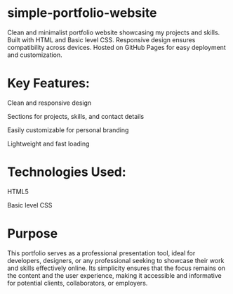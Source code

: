 # simple-portfolio-website
Clean and minimalist portfolio website showcasing my projects and skills. Built with HTML and Basic level CSS. Responsive design ensures compatibility across devices. Hosted on GitHub Pages for easy deployment and customization.

# Key Features:

  Clean and responsive design

  Sections for projects, skills, and contact details

  Easily customizable for personal branding

  Lightweight and fast loading

# Technologies Used:

  HTML5

  Basic level CSS

  # Purpose
  This portfolio serves as a professional presentation tool, ideal for developers, designers, or any professional seeking to showcase their work and skills effectively online. Its simplicity ensures that the focus remains on the content and the user experience, making it accessible and informative for potential clients, collaborators, or employers.
